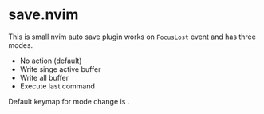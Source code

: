 # save.nvim
This is small nvim auto save plugin works on `FocusLost` event and has three modes.
  - No action (default)
  - Write singe active buffer
  - Write all buffer
  - Execute last command

Default keymap for mode change is <F4>.
